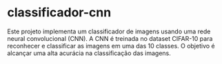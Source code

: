 # classificador-cnn
 Este projeto implementa um classificador de imagens usando uma rede neural convolucional (CNN). A CNN é treinada no dataset CIFAR-10 para reconhecer e classificar as imagens em uma das 10 classes. O objetivo é alcançar uma alta acurácia na classificação das imagens.

